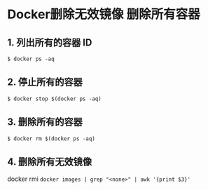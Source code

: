# Docker删除无效镜像 删除所有容器

## 1. 列出所有的容器 ID

`$ docker ps -aq`

## 2. 停止所有的容器

`$ docker stop $(docker ps -aq)`

## 3. 删除所有的容器

`$ docker rm $(docker ps -aq)`

## 4. 删除所有无效镜像

docker rmi `docker images | grep "<none>" | awk '{print $3}'`
